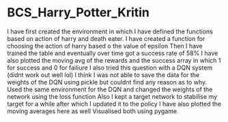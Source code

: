 # BCS_Harry_Potter_Kritin
I have first created the environment in which I have defined the functions based on action of harry and death eater.
I have created a function for choosing the action of harry based o the value of epsilon
Then I have trained the table and eventually over time got a success rate of 58%
I have also plotted the moving avg of the rewards and the success array in which 1 for success and 0 for failiure
I also tried this question with a DQN system (didnt work out well lol)
I think I was not able to save the data for the weights of the DQN using pickle but couldnt find any reason as to why.
Used the same environment for the DQN and changed the weights of the network using the loss function
Also I kept a target network to stabilise my target for a while after which I updated it to the policy
I have also plotted the moving averages here as well
Visualised both using pygame
